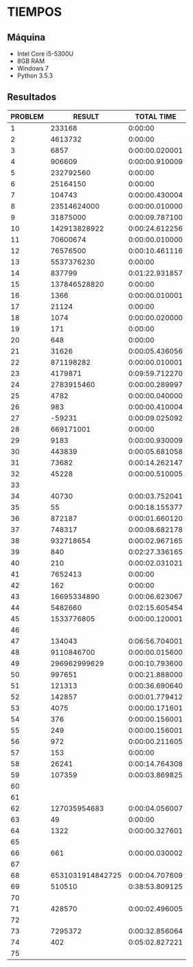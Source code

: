 # TIEMPOS

## Máquina

 * Intel Core i5-5300U
 * 8GB RAM
 * Windows 7
 * Python 3.5.3

## Resultados

|PROBLEM|RESULT|TOTAL TIME|
|-------|------|----------|
|1|233168|0:00:00|
|2|4613732|0:00:00|
|3|6857|0:00:00.020001|
|4|906609|0:00:00.910009|
|5|232792560|0:00:00|
|6|25164150|0:00:00|
|7|104743|0:00:00.430004|
|8|23514624000|0:00:00.010000|
|9|31875000|0:00:09.787100|
|10|142913828922|0:00:24.612256|
|11|70600674|0:00:00.010000|
|12|76576500|0:00:10.461116|
|13|5537376230|0:00:00|
|14|837799|0:01:22.931857|
|15|137846528820|0:00:00|
|16|1366|0:00:00.010001|
|17|21124|0:00:00|
|18|1074|0:00:00.020000|
|19|171|0:00:00|
|20|648|0:00:00|
|21|31626|0:00:05.436056|
|22|871198282|0:00:00.010001|
|23|4179871|0:09:59.712270|
|24|2783915460|0:00:00.289997|
|25|4782|0:00:00.040000|
|26|983|0:00:00.410004|
|27|-59231|0:00:09.025092|
|28|669171001|0:00:00|
|29|9183|0:00:00.930009|
|30|443839|0:00:05.681058|
|31|73682|0:00:14.262147|
|32|45228|0:00:00.510005|
|33|||
|34|40730|0:00:03.752041|
|35|55|0:00:18.155377|
|36|872187|0:00:01.660120|
|37|748317|0:00:08.682178|
|38|932718654|0:00:02.967165|
|39|840|0:02:27.336165|
|40|210|0:00:02.031021|
|41|7652413|0:00:00|
|42|162|0:00:00|
|43|16695334890|0:00:06.623067|
|44|5482660|0:02:15.605454|
|45|1533776805|0:00:00.120001|
|46|||
|47|134043|0:06:56.704001|
|48|9110846700|0:00:00.015600|
|49|296962999629|0:00:10.793600|
|50|997651|0:00:21.888000|
|51|121313|0:00:36.690640|
|52|142857|0:00:01.779412|
|53|4075|0:00:00.171601|
|54|376|0:00:00.156001|
|55|249|0:00:00.156001|
|56|972|0:00:00.211605|
|57|153|0:00:00|
|58|26241|0:00:14.764308|
|59|107359|0:00:03.869825|
|60|||
|61|||
|62|127035954683|0:00:04.056007|
|63|49|0:00:00|
|64|1322|0:00:00.327601|
|65|||
|66|661|0:00:00.030002|
|67|||
|68|6531031914842725|0:00:04.707609|
|69|510510|0:38:53.809125|
|70|||
|71|428570|0:00:02.496005|
|72|||
|73|7295372|0:00:32.856064|
|74|402|0:05:02.827221|
|75|||
